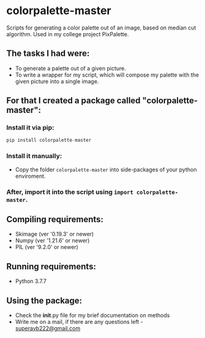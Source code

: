 # colorpalette-master
Scripts for generating a color palette out of an image, based on median cut algorithm. Used in my college project PixPalette.
## The tasks I had were: 
- To generate a palette out of a given picture.
- To write a wrapper for my script, which will compose my palette with the given picture into a single image.

## For that I created a package called "colorpalette-master":

### Install it via pip:
```python
pip install colorpalette-master
```
### Install it manually:
- Copy the folder `colorpalette-master` into side-packages of your python enviroment.
### After, import it into the script using `import colorpalette-master`.

## Compiling requirements:
- Skimage (ver '0.19.3' or newer)
- Numpy (ver '1.21.6' or newer)
- PIL (ver '9.2.0' or newer)

## Running requirements:
- Python 3.7.7

## Using the package:
- Check the __init__.py file for my brief documentation on methods
- Write me on a mail, if there are any questions left - superavb222@gmail.com
